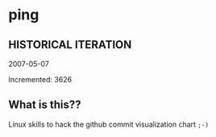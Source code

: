 # ping

## HISTORICAL ITERATION
2007-05-07

Incremented: 3626

## What is this?? 
Linux skills to hack the github commit visualization chart `;-)`
